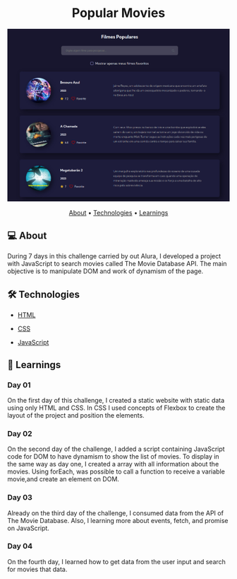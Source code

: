 
<h1 align="center">Popular Movies</h1>

![](./assets/Cover.jpg#vitrinedev)

<p align="center">
 <a href="#-about">About</a> •
 <a href="#-technologies">Technologies</a> • 
 <a href="#-learnings">Learnings</a>
</p>

## 💻 About

During 7 days in this challenge carried by out Alura, I developed a project with JavaScript to search movies called The Movie Database API.  The main objective is to manipulate DOM and work of dynamism of the page.

## 🛠 Technologies

* [HTML](https://developer.mozilla.org/pt-BR/docs/Web/HTML)

* [CSS](https://developer.mozilla.org/pt-BR/docs/Web/CSS)

* [JavaScript](https://developer.mozilla.org/pt-BR/docs/Web/JavaScript)
## 🚀 Learnings 


### Day 01

On the first day of this challenge, I created a static website with static data using only HTML and CSS. In CSS I used concepts of Flexbox to create the layout of the project and position the elements.

### Day 02

On the second day of the challenge, I added a script containing JavaScript code for DOM to have dynamism to show the list of movies. To display in the same way as day one, I created a array  with all information about the movies. Using forEach, was possible to call a function to receive a variable movie,and create an element on DOM.

### Day 03

Already on the third day of the challenge, I consumed data from the API of The Movie Database. Also, I learning more about events, fetch, and promise on JavaScript.

### Day 04

On the fourth day, I learned how to get data from the user input and search for movies that data. 